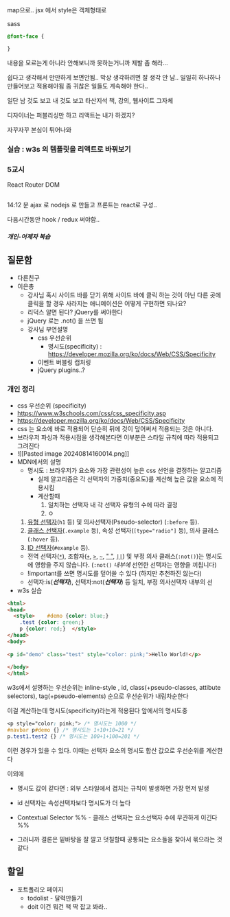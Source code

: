 
map으로..
jsx 에서 style은 객체형태로

sass
``` css
@font-face {

}
```

내용을 모르는게 아니라 안해보니까 못하는거니까 제발 좀 해라...


쉽다고 생각해서 만만하게 보면안됨..
막상 생각하려면 잘 생각 안 남..
일일히 하나하나 만들어보고 적용해야됨
좀 귀찮은 일들도 계속해야 한다..

일단 남 것도 보고 내 것도 보고 타산지석
책, 강의, 웹사이트 그자체


디자이너는 퍼블리싱만 하고 리액트는 내가 하겠지?

자꾸자꾸 본심이 튀어나와


### 실습 : w3s 의 템플릿을 리액트로 바꿔보기




### 5교시
React Router DOM

``` jsx

```

14:12 분 
ajax 로 nodejs 로 만들고
프론트는 react로 구성..

다음시간동안 hook / redux 써야함..

##### 개인-어제자 복습




## 질문함
- 다른친구
- 이은총
	- 강사님 혹시 사이드 바를 닫기 위해 사이드 바에 클릭 하는 것이 아닌 다른 곳에 클릭을 할 경우 사라지는 애니메이션은 어떻게 구현하면 되나요?
	- 리덕스 알면 된다? jQuery를 써야한다
	- jQuery 로는 .not() 을 쓰면 됨
	- 강사님 부연설명
		- css 우선순위
			- 명시도(specificity) : https://developer.mozilla.org/ko/docs/Web/CSS/Specificity
		- 이벤트 버블링 캡처링
		- jQuery plugins..?


### 개인 정리
- css 우선순위 (specificity)
- https://www.w3schools.com/css/css_specificity.asp
- https://developer.mozilla.org/ko/docs/Web/CSS/Specificity
- css 는 요소에 바로 적용되어 단순히 뒤에 것이 덮어써서 적용되는 것은 아니다. 
- 브라우저 파싱과 적용시점을 생각해본다면 이부분은 스타일 규칙에 따라 적용되고 그려진다
- ![[Pasted image 20240814160014.png]]
- MDN에서의 설명
	- 명시도 : 브라우저가 요소와 가장 관련성이 높은 css 선언을 결정하는 알고리즘
		- 실제 알고리즘은 각 선택자의 가중치(중요도)를 계산해 높은 값을 요소에 적용시킴
		- 계산할때 
			1. 일치하는 선택자 내 각 선택자 유형의 수에 따라 결정
			2. ㅇ
	1. [유형 선택자](https://developer.mozilla.org/ko/docs/Web/CSS/Type_selectors)(`h1` 등) 및 의사선택자(Pseudo-selector) (`:before` 등).
	2. [클래스 선택자](https://developer.mozilla.org/ko/docs/Web/CSS/Class_selectors)(`.example` 등), 속성 선택자(`[type="radio"]` 등), 의사 클래스(`:hover` 등).
	3. [ID 선택자](https://developer.mozilla.org/ko/docs/Web/CSS/ID_selectors)(`#example` 등).
	+ 전역 선택자([`*`](https://developer.mozilla.org/ko/docs/Web/CSS/Universal_selectors)), 조합자([`+`](https://developer.mozilla.org/ko/docs/Web/CSS/Next-sibling_combinator), [`>`](https://developer.mozilla.org/ko/docs/Web/CSS/Child_combinator), [`~`](https://developer.mozilla.org/ko/docs/Web/CSS/Subsequent-sibling_combinator), [" "](https://developer.mozilla.org/ko/docs/Web/CSS/Descendant_combinator), [`||`](https://developer.mozilla.org/ko/docs/Web/CSS/Column_combinator)) 및 부정 의사 클래스(`:not()`)는 명시도에 영향을 주지 않습니다. (`:not()` _내부에_ 선언한 선택자는 영향을 끼칩니다)
	- !important를 쓰면 명시도를 덮어쓸 수 있다 (하지만 추천하진 않는다)
	- 선택자:is(___선택자___), 선택자:not(___선택자___) 등 일치, 부정 의사선택자 내부의 선
- w3s 실습
``` html
<html>  
<head>  
  <style>    #demo {color: blue;}  
    .test {color: green;}  
    p {color: red;}  </style>  
</head>  
<body>  
  
<p id="demo" class="test" style="color: pink;">Hello World!</p>  
  
</body>  
</html>
```
w3s에서 설명하는 우선순위는
inline-style , id, class(+pseudo-classes, attibute selectors), tag(+pseudo-elements)
순으로 우선순위가 내림차순한다

이걸 계산하는데 명시도(specificity)라는게 적용된다
앞에서의 명시도중
```css
<p style="color: pink;"> /* 명시도는 1000 */
#navbar p#demo {} /* 명시도는 1+10+10=21 */
p.test1.test2 {} /* 명시도는 100+1+100=201 */
```
이런 경우가 있을 수 있다.
이때는 선택자 요소의 명시도 합산 값으로 우선순위를 계산한다

이외에
 - 명시도 값이 같다면 : 외부 스타일에서 겹치는 규칙이 발생하면 가장 먼저 발생
 - id 선택자는 속성선택자보다 명시도가 더 높다
 - Contextual Selector
 %% - 클래스 선택자는 요소선택자 수에 무관하게 이긴다 %%

- 그러니까 결론은 밑바탕을 잘 깔고 덧칠할때 공통되는 요소들을 찾아서 묶으라는 것 같다


## 할일
- 포트폴리오 페이지
	- todolist - 달력만들기
	- doit 이건 뭐건 책 딱 잡고 봐라..